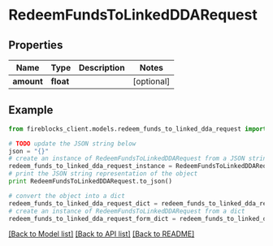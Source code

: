 # RedeemFundsToLinkedDDARequest


## Properties
Name | Type | Description | Notes
------------ | ------------- | ------------- | -------------
**amount** | **float** |  | [optional] 

## Example

```python
from fireblocks_client.models.redeem_funds_to_linked_dda_request import RedeemFundsToLinkedDDARequest

# TODO update the JSON string below
json = "{}"
# create an instance of RedeemFundsToLinkedDDARequest from a JSON string
redeem_funds_to_linked_dda_request_instance = RedeemFundsToLinkedDDARequest.from_json(json)
# print the JSON string representation of the object
print RedeemFundsToLinkedDDARequest.to_json()

# convert the object into a dict
redeem_funds_to_linked_dda_request_dict = redeem_funds_to_linked_dda_request_instance.to_dict()
# create an instance of RedeemFundsToLinkedDDARequest from a dict
redeem_funds_to_linked_dda_request_form_dict = redeem_funds_to_linked_dda_request.from_dict(redeem_funds_to_linked_dda_request_dict)
```
[[Back to Model list]](../README.md#documentation-for-models) [[Back to API list]](../README.md#documentation-for-api-endpoints) [[Back to README]](../README.md)


